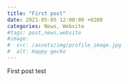 ```yaml
---
title: "First post"
date: 2021-05-05 12:00:00 +0200
categories: News, Website
#tags: post,news,website
#image:
#  src: /assets/img/profile_image.jpg
#  alt: Happy gecko
---
```

First post test